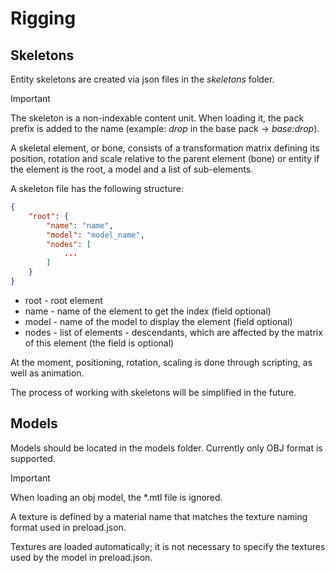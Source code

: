 # Rigging

## Skeletons

Entity skeletons are created via json files in the *skeletons* folder.

> [!IMPORTANT]
>
> The skeleton is a non-indexable content unit. When loading it, the pack prefix is ​​added to the name (example: *drop* in the base pack -> *base:drop*).

A skeletal element, or bone, consists of a transformation matrix defining its position, rotation and scale relative to the parent element (bone) or entity if the element is the root, a model and a list of sub-elements.

A skeleton file has the following structure:
```json
{
    "root": {
        "name": "name",
        "model": "model_name",
        "nodes": [
            ...
        ]
    }
}
```

- root - root element
- name - name of the element to get the index (field optional)
- model - name of the model to display the element (field optional)
- nodes - list of elements - descendants, which are affected by the matrix of this element (the field is optional)

At the moment, positioning, rotation, scaling is done through scripting, as well as animation.

The process of working with skeletons will be simplified in the future.

## Models

Models should be located in the models folder. Currently only OBJ format is supported.

>[!IMPORTANT]
> When loading an obj model, the \*.mtl file is ignored.

 A texture is defined by a material name that matches the texture naming format used in preload.json.

 Textures are loaded automatically; it is not necessary to specify the textures used by the model in preload.json.
